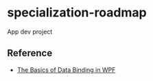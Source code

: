 # specialization-roadmap

App dev project


## Reference
- [The Basics of Data Binding in WPF](https://www.youtube.com/watch?v=hZmpa53b5R8)
